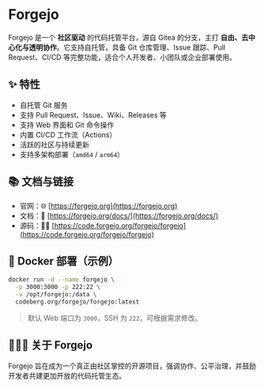 # Forgejo

Forgejo 是一个 **社区驱动** 的代码托管平台，源自 Gitea 的分支，主打 **自由、去中心化与透明协作**。它支持自托管，具备 Git 仓库管理、Issue 跟踪、Pull Request、CI/CD 等完整功能，适合个人开发者、小团队或企业部署使用。

## ✨ 特性

- 自托管 Git 服务
- 支持 Pull Request、Issue、Wiki、Releases 等
- 支持 Web 界面和 Git 命令操作
- 内置 CI/CD 工作流（Actions）
- 活跃的社区与持续更新
- 支持多架构部署（`amd64` / `arm64`）

## 📚 文档与链接

- 官网：🌐 [https://forgejo.org](https://forgejo.org)
- 文档：📘 [https://forgejo.org/docs/](https://forgejo.org/docs/)
- 源码：🧑‍💻 [https://code.forgejo.org/forgejo/forgejo](https://code.forgejo.org/forgejo/forgejo)

## 🐳 Docker 部署（示例）

```bash
docker run -d --name forgejo \
  -p 3000:3000 -p 222:22 \
  -v /opt/forgejo:/data \
  codeberg.org/forgejo/forgejo:latest
```

> 默认 Web 端口为 `3000`，SSH 为 `222`，可根据需求修改。

## 🧑‍🤝‍🧑 关于 Forgejo

Forgejo 旨在成为一个真正由社区掌控的开源项目，强调协作、公平治理，并鼓励开发者共建更加开放的代码托管生态。
